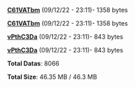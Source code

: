 [**C61VATbm**](/data/C61VATbm.txt) (09/12/22 - 23:11)- 1358 bytes

[**C61VATbm**](/data/C61VATbm.txt) (09/12/22 - 23:11)- 1358 bytes

[**vPthC3Da**](/data/vPthC3Da.txt) (09/12/22 - 23:11)- 843 bytes

[**vPthC3Da**](/data/vPthC3Da.txt) (09/12/22 - 23:11)- 843 bytes

**Total Datas**: 8066

**Total Size**: 46.35 MB / 46.3 MB